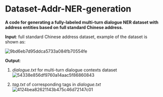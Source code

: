 # Dataset-Addr-NER-generation
__A code for generating a fully-labeled multi-turn dialogue NER dataset with address entities based on full standard Chinese address.__

__Input__: full standard Chinese address dataset, example of the dataset is shown as:

![9bd6eb7d95ddca5733a084fb70554fe](https://user-images.githubusercontent.com/44054130/149297506-472afe13-d760-4456-9dc8-fd9133b3a04b.png)

__Output__: 

1. _dialogue.txt_ for multi-turn dialogue contexts dataset
![54338e856df9760a14aac5f86860843](https://user-images.githubusercontent.com/44054130/174468084-5dc72ec5-f317-45bd-bec3-72ed328abb8a.png)



2. _tag.txt_ of corresponding tags in  _dialogue.txt_
![4124bea82621143b475c46d72147c01](https://user-images.githubusercontent.com/44054130/174468097-80c91550-b1c0-46ea-b01f-ee59d7adfb6d.png)

